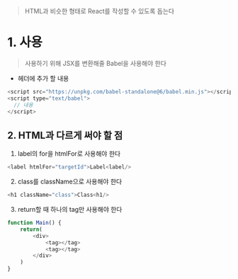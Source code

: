 > HTML과 비슷한 형태로 React를 작성할 수 있도록 돕는다
# 1. 사용
> 사용하기 위해 JSX를 변환해줄 Babel을 사용해야 한다

- 헤더에 추가 할 내용
```javascript
<script src="https://unpkg.com/babel-standalone@6/babel.min.js"></script>
<script type="text/babel">
  // 내용
</script>
```
## 2. HTML과 다르게 써야 할 점
1. label의 for을 htmlFor로 사용해야 한다
```js
<label htmlFor="targetId">Label<label/>
```
2. class를 className으로 사용해야 한다
```js
<h1 className="class">Class<h1/>
```
3.  return할 때 하나의 tag만 사용해야 한다
```js
function Main() {
	return(
		<div>
			<tag></tag>
			<tag></tag>
		</div>
	)
}
```
